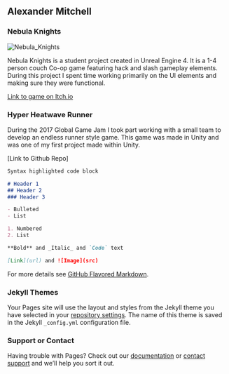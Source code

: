 ## Alexander Mitchell

### Nebula Knights

![Nebula_Knights](https://img.itch.zone/aW1hZ2UvMTM1NjU2LzYyMjYzNi5qcGc=/original/zOP8jY.jpg)

Nebula Knights is a student project created in Unreal Engine 4. It is a 1-4 person couch Co-op game featuring hack and slash gameplay elements. During this project I spent time working primarily on the UI elements and making sure they were functional.

[Link to game on Itch.io](https://basiliskstudios.itch.io/nebula-knights)

### Hyper Heatwave Runner

During the 2017 Global Game Jam I took part working with a small team to develop an endless runner style game. This game was made in Unity and was one of my first project made within Unity.

[Link to Github Repo]


```markdown
Syntax highlighted code block

# Header 1
## Header 2
### Header 3

- Bulleted
- List

1. Numbered
2. List

**Bold** and _Italic_ and `Code` text

[Link](url) and ![Image](src)
```

For more details see [GitHub Flavored Markdown](https://guides.github.com/features/mastering-markdown/).

### Jekyll Themes

Your Pages site will use the layout and styles from the Jekyll theme you have selected in your [repository settings](https://github.com/Herro-Sama/Alex_Mitchell.github.io/settings). The name of this theme is saved in the Jekyll `_config.yml` configuration file.

### Support or Contact

Having trouble with Pages? Check out our [documentation](https://help.github.com/categories/github-pages-basics/) or [contact support](https://github.com/contact) and we’ll help you sort it out.
